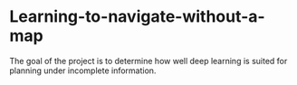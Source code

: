 # Learning-to-navigate-without-a-map
The goal of the project is to determine how well deep learning is suited for planning under incomplete information.
